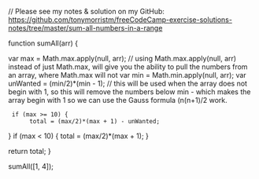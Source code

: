 // Please see my notes & solution on my GitHub: https://github.com/tonymorristm/freeCodeCamp-exercise-solutions-notes/tree/master/sum-all-numbers-in-a-range

function sumAll(arr) {

  var max = Math.max.apply(null, arr); // using Math.max.apply(null, arr) instead of just Math.max, will give you the ability to pull the numbers from an array, where Math.max will not
  var min = Math.min.apply(null, arr);
  var unWanted = (min/2)*(min - 1); // this will be used when the array does not begin with 1, so this will remove the numbers below min - which makes the array begin with 1 so we can use the Gauss formula (n(n+1)/2 work.

	 if (max >= 10) {
	 	  total = (max/2)*(max + 1) - unWanted;
   } if (max < 10) {
	 	  total = (max/2)*(max + 1);
   }


  return total;
}

sumAll([1, 4]);
